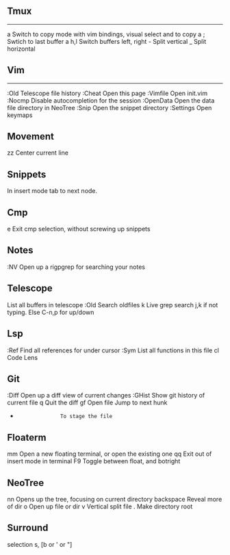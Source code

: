 Tmux
--------------------------------------------------------------------------------------
**************************************************************************************

<C>a <Enter>        Switch to copy mode with vim bindings, visual select and <Enter> to copy
<C>a ;              Swtich to last buffer
<C>a h,l            Switch buffers left, right
<C>-                Split vertical
<C>_                Split horizontal

Vim
--------------------------------------------------------------------------------------
**************************************************************************************

:Old                Telescope file history
:Cheat              Open this page
:Vimfile            Open init.vim
:Nocmp              Disable autocompletion for the session
:OpenData           Open the data file directory in NeoTree
:Snip               Open the snippet directory
:Settings           Open keymaps

Movement
--------------------------------------------------------------------------------------
zz                  Center current line

Snippets
--------------------------------------------------------------------------------------
<Tab>               In insert mode tab to next node.

Cmp
--------------------------------------------------------------------------------------
<Ctr>e              Exit cmp selection, without screwing up snippets

Notes
--------------------------------------------------------------------------------------
:NV                 Open up a rigpgrep for searching your notes

Telescope
--------------------------------------------------------------------------------------
<C-k>               List all buffers in telescope
:Old                Search oldfiles
<Space>k            Live grep search
                    j,k if not typing. Else C-n,p for up/down

Lsp
--------------------------------------------------------------------------------------
:Ref                Find all references for under cursor
:Sym                List all functions in this file
<space>cl           Code Lens

Git
--------------------------------------------------------------------------------------
:Diff               Open up a diff view of current changes
:GHist              Show git history of current file
<leader>q           Quit the diff
gf                  Open file
<C-h>               Jump to next hunk
-                   To stage the file

Floaterm
--------------------------------------------------------------------------------------
<leader>mm          Open a new floating terminal, or open the existing one
<leader>qq          Exit out of insert mode in terminal
F9                  Toggle between float, and botright

NeoTree
--------------------------------------------------------------------------------------
<leader>nn          Opens up the tree, focusing on current directory
backspace           Reveal more of dir
o                   Open up file or dir
v                   Vertical split file
.                   Make directory root

Surround
--------------------------------------------------------------------------------------
selection s, [b or ' or "]
